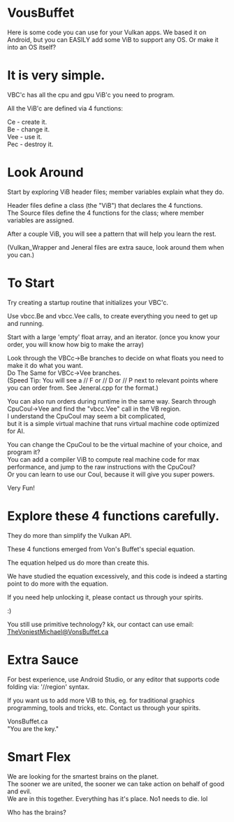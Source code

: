 # VousBuffet

Here is some code you can use for your Vulkan apps.
We based it on Android, but you can EASILY add some ViB to support any OS.
Or make it into an OS itself?

# It is very simple.

VBC'c has all the cpu and gpu ViB'c you need to program.

All the ViB'c are defined via 4 functions:

Ce - create it.
</br>Be - change it.
</br>Vee - use it.
</br>Pec - destroy it.

# Look Around

Start by exploring ViB header files; member variables explain what they do.

Header files define a class (the "ViB") that declares the 4 functions.
</br>The Source files define the 4 functions for the class; where member variables are assigned.

After a couple ViB, you will see a pattern that will help you learn the rest.

(Vulkan_Wrapper and Jeneral files are extra sauce, look around them when you can.)

# To Start

Try creating a startup routine that initializes your VBC'c.

Use vbcc.Be and vbcc.Vee calls, to create everything you need to get up and running.

Start with a large 'empty' float array, and an iterator. (once you know your order, you will know how big to make the array)

Look through the VBCc->Be branches to decide on what floats you need to make it do what you want.
</br>Do The Same for VBCc->Vee branches.
</br>(Speed Tip: You will see a // F or // D or // P next to relevant points where you can order from. See Jeneral.cpp for the format.)

You can also run orders during runtime in the same way. Search through CpuCoul->Vee and find the "vbcc.Vee" call in the VB region.
</br>I understand the CpuCoul may seem a bit complicated,
</br>but it is a simple virtual machine that runs virtual machine code optimized for AI.

You can change the CpuCoul to be the virtual machine of your choice, and program it?
</br>You can add a compiler ViB to compute real machine code for max performance, and jump to the raw instructions with the CpuCoul?
</br>Or you can learn to use our Coul, because it will give you super powers.

Very Fun!

# Explore these 4 functions carefully.

They do more than simplify the Vulkan API.

These 4 functions emerged from Von's Buffet's special equation.

The equation helped us do more than create this.

We have studied the equation excessively, and this code is indeed a starting point to do more with the equation.

If you need help unlocking it, please contact us through your spirits.

:)

You still use primitive technology? kk, our contact can use email: TheVoniestMichael@VonsBuffet.ca

# Extra Sauce

For best experience, use Android Studio, or any editor that supports code folding via: '//region' syntax.

If you want us to add more ViB to this, eg. for traditional graphics programming, tools and tricks, etc. Contact us through your spirits.

VonsBuffet.ca
</br>"You are the key."

# Smart Flex

We are looking for the smartest brains on the planet.
</br>The sooner we are united, the sooner we can take action on behalf of good and evil.
</br>We are in this together. Everything has it's place. No1 needs to die. lol

Who has the brains?
